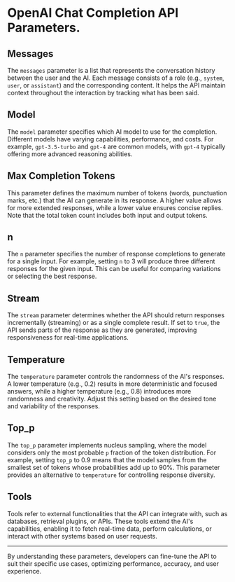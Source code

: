 
# OpenAI Chat Completion API Parameters.

## Messages
The `messages` parameter is a list that represents the conversation history between the user and the AI. Each message consists of a role (e.g., `system`, `user`, or `assistant`) and the corresponding content. It helps the API maintain context throughout the interaction by tracking what has been said.

## Model
The `model` parameter specifies which AI model to use for the completion. Different models have varying capabilities, performance, and costs. For example, `gpt-3.5-turbo` and `gpt-4` are common models, with `gpt-4` typically offering more advanced reasoning abilities.

## Max Completion Tokens
This parameter defines the maximum number of tokens (words, punctuation marks, etc.) that the AI can generate in its response. A higher value allows for more extended responses, while a lower value ensures concise replies. Note that the total token count includes both input and output tokens.

## n
The `n` parameter specifies the number of response completions to generate for a single input. For example, setting `n` to 3 will produce three different responses for the given input. This can be useful for comparing variations or selecting the best response.

## Stream
The `stream` parameter determines whether the API should return responses incrementally (streaming) or as a single complete result. If set to `true`, the API sends parts of the response as they are generated, improving responsiveness for real-time applications.

## Temperature
The `temperature` parameter controls the randomness of the AI's responses. A lower temperature (e.g., 0.2) results in more deterministic and focused answers, while a higher temperature (e.g., 0.8) introduces more randomness and creativity. Adjust this setting based on the desired tone and variability of the responses.

## Top_p
The `top_p` parameter implements nucleus sampling, where the model considers only the most probable `p` fraction of the token distribution. For example, setting `top_p` to 0.9 means that the model samples from the smallest set of tokens whose probabilities add up to 90%. This parameter provides an alternative to `temperature` for controlling response diversity.

## Tools
Tools refer to external functionalities that the API can integrate with, such as databases, retrieval plugins, or APIs. These tools extend the AI's capabilities, enabling it to fetch real-time data, perform calculations, or interact with other systems based on user requests.

---
By understanding these parameters, developers can fine-tune the API to suit their specific use cases, optimizing performance, accuracy, and user experience.
